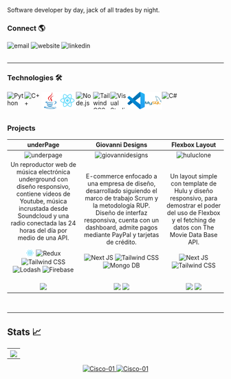 Software developer by day, jack of all trades by night.

### Connect 🌎
![email](https://img.shields.io/badge/Email-black?style=for-the-badge&logo=gmail&logoColor=white&labelColor=black)
![website](https://img.shields.io/badge/Portfolio-black?style=for-the-badge&logo=react&logoColor=white&labelColor=black)
![linkedin](https://img.shields.io/badge/linkedin-black?style=for-the-badge&logo=linkedin&logoColor=white&labelColor=black)
<br />
<br />

---
### Technologies 🛠
<img align="left" alt="Python" width="40px" height="40px" src="https://brandslogos.com/wp-content/uploads/images/large/python-logo.png" />
<img align="left" alt="C++" width="40px" height="40px" src="https://upload.wikimedia.org/wikipedia/commons/thumb/1/18/ISO_C%2B%2B_Logo.svg/1822px-ISO_C%2B%2B_Logo.svg.png" />
<img align="left" alt="Java" width="40px" height="40px" src="https://raw.githubusercontent.com/devicons/devicon/master/icons/java/java-original.svg" />
<img align="left" alt="React" width="40px" height="40px" src="https://raw.githubusercontent.com/github/explore/80688e429a7d4ef2fca1e82350fe8e3517d3494d/topics/react/react.png" />
<img align="left" alt="Node.js" width="40px" height="40px" src="https://user-images.githubusercontent.com/68158625/111181059-a39a2200-85be-11eb-936e-f35d0c02ff0f.png" />
<img align="left" alt="Tailwind CSS" width="40px" height="40px" src="https://upload.wikimedia.org/wikipedia/commons/d/d5/Tailwind_CSS_Logo.svg" />
<img align="left" alt="Visual Studio" width="40px" height="40px" src="https://upload.wikimedia.org/wikipedia/commons/5/59/Visual_Studio_Icon_2019.svg" />
<img align="left" alt="Visual Studio Code" width="40px" height="40px" src="https://raw.githubusercontent.com/github/explore/80688e429a7d4ef2fca1e82350fe8e3517d3494d/topics/visual-studio-code/visual-studio-code.png" />
<img align="left" alt="mysql" width="40px" height="40px" src="https://raw.githubusercontent.com/devicons/devicon/master/icons/mysql/mysql-original-wordmark.svg" />
<img align="left" alt="C#" width="40px" height="40px" src="https://www.freeiconspng.com/uploads/c-logo-icon-18.png" />

<br />
<br />
<br />

### Projects

| underPage | Giovanni Designs | Flexbox Layout |
|:------:|:---------:|:----------------------:|
| ![underpage](https://i.imgur.com/rAKhrkp.png) | ![giovannidesigns](https://i.imgur.com/w74NI54.png) | ![huluclone](https://i.imgur.com/MEvDpwi.png) |
| Un reproductor web de música electrónica underground con diseño responsivo, contiene videos de Youtube, música incrustada desde Soundcloud y una radio conectada las 24 horas del día por medio de una API.<br><br><img align="center" alt="React" width="20px" height="20px" src="https://raw.githubusercontent.com/github/explore/80688e429a7d4ef2fca1e82350fe8e3517d3494d/topics/react/react.png" /> <img align="center" alt="Redux" width="20px" height="20px" src="https://cdn.freebiesupply.com/logos/large/2x/redux-logo-png-transparent.png" /> <img align="center" alt="Tailwind CSS" width="20px" height="20px" src="https://upload.wikimedia.org/wikipedia/commons/d/d5/Tailwind_CSS_Logo.svg" /> <img align="center" alt="Lodash" width="20px" height="20px" src="https://cdn.freebiesupply.com/logos/large/2x/lodash-logo-png-transparent.png" /> <img align="center" alt="Firebase" width="20px" height="20px" src="https://cdn.freebiesupply.com/logos/large/2x/firebase-1-logo-png-transparent.png" /><br><br> | E-commerce enfocado a una empresa de diseño, desarrollado siguiendo el marco de trabajo Scrum y la metodología RUP. Diseño de interfaz responsiva, cuenta con un dashboard, admite pagos mediante PayPal y tarjetas de crédito.<br><br><img align="center" alt="Next JS" width="20px" height="20px" src="https://seeklogo.com/images/N/next-js-logo-8FCFF51DD2-seeklogo.com.png" /> <img align="center" alt="Tailwind CSS" width="20px" height="20px" src="https://upload.wikimedia.org/wikipedia/commons/d/d5/Tailwind_CSS_Logo.svg" /> <img align="center" alt="Mongo DB" width="20px" height="20px" src="https://cdn.worldvectorlogo.com/logos/mongodb-icon-1.svg" /> | Un layout simple con template de Hulu y diseño responsivo, para demostrar el poder del uso de Flexbox y el fetching de datos con The Movie Data Base API.<br><br><img align="center" alt="Next JS" width="20px" height="20px" src="https://seeklogo.com/images/N/next-js-logo-8FCFF51DD2-seeklogo.com.png" /> <img align="center" alt="Tailwind CSS" width="20px" height="20px" src="https://upload.wikimedia.org/wikipedia/commons/d/d5/Tailwind_CSS_Logo.svg" /> |
| <a href="https://underpage-raversound.web.app" target="_blank" rel="noopener noreferrer"><img src="https://img.shields.io/badge/🌐 Website-DC2626"></a> | <a href="https://github.com/Cisco-01/Design-Store-eCommerce"><img src="https://img.shields.io/badge/🔮 Repo-84CC16"></a> <a href="https://giovanni-designs.vercel.app" target="_blank" rel="noopener noreferrer"><img src="https://img.shields.io/badge/🌐 Website-1C1917"></a> | <a href="https://github.com/Cisco-01/hulu-clone-cgcl"><img src="https://img.shields.io/badge/🔮 Repo-15E47D"></a> <a href="https://hulu-clone-cgcl.vercel.app" target="_blank" rel="noopener noreferrer"><img src="https://img.shields.io/badge/🌐 Website-06202A"></a> |

<br />

---
## Stats 📈
<center>
  <!--a href="https://github.com/Cisco-01/github-readme-activity-graph" target="_blank" rel="noopener noreferrer"><img alt="Cisco-01's Activity Graph" src="https://activity-graph.herokuapp.com/graph?username=Cisco-01&bg_color=0D1117&color=38D252&line=1F6FEA&point=38D252&hide_border=true&hide_title=true&area=true&area_color=FEFEFE" /></a-->
  <table>
  <tr>
    <td>
      <img align="center" src="https://github-readme-streak-stats.herokuapp.com/?user=Cisco-01&hide_border=true&theme=github-dark"/>
    </td>
    <!--<td>
      <img align="center" src="https://github-readme-stats.vercel.app/api?username=Cisco-01&count_private=true&hide_border=true&bg_color=0D1117&text_color=38D252&title_color=FEFEFE&icon_color=f5b700&show_icons=true" />
    </td>-->
    <!--<td>
      <img align="center" src="https://github-readme-stats.vercel.app/api/top-langs?username=Cisco-01&show_icons=true&hide_border=true&bg_color=0D1117&text_color=38D252&icon_color=f5b700&title_color=FEFEFE&langs_count=10&locale=en&layout=compact" alt="Cisco-01" />       </td>-->
  </tr>
  </table>
  <a href="https://github.com/Cisco-01?tab=followers" target="_blank" rel="noopener noreferrer">
    <img src="https://img.shields.io/github/followers/Cisco-01?label=Followers&style=social" alt="Cisco-01">
    <img src="https://komarev.com/ghpvc/?username=Cisco-01&label=Profile%20views&style=flat&color=grey" alt="Cisco-01" />
  </a>

</center>
<br />
<!--
---
## Repos 🗃
[![Readme Card](https://github-readme-stats.vercel.app/api/pin/?username=Cisco-01&repo=Design-Store-eCommerce&hide_border=true&bg_color=0D1117&text_color=38D252&icon_color=f5b700&title_color=FEFEFE&show_owner=true)](https://github.com/Cisco-01/Design-Store-eCommerce)
[![Readme Card](https://github-readme-stats.vercel.app/api/pin/?username=Cisco-01&repo=hulu-clone-cgcl&hide_border=true&bg_color=0D1117&text_color=38D252&icon_color=f5b700&title_color=FEFEFE&show_owner=true)](https://github.com/Cisco-01/.vscodeSettings-in-JSON-format)
[![Readme Card](https://github-readme-stats.vercel.app/api/pin/?username=Cisco-01&repo=.vscodeSettings-in-JSON-format&hide_border=true&bg_color=0D1117&text_color=38D252&icon_color=f5b700&title_color=FEFEFE&show_owner=true)](https://github.com/Cisco-01/.vscodeSettings-in-JSON-format)

---
-->
[email]:mailto:giovcasle@gmail.com
[website]: https://cgcl-portfolio.web.app/
[linkedin]: https://www.linkedin.com/in/giovcasle/
[github]: https://github.com/Cisco-01
